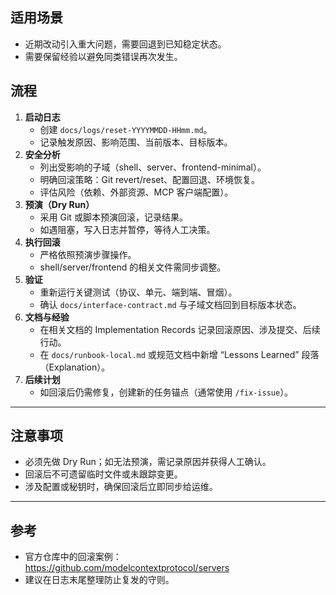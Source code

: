﻿---
name: reset
description: "回滚命令 | 在 MCP Server 项目出现严重问题时执行安全回滚并记录经验"
allowed-tools:
  - TodoWrite
  - Task(code-agent)
  - Task(test-agent)
  - Read
  - Write
  - Edit(*)
  - Bash(*)
  - Grep(*)
---

## 适用场景

- 近期改动引入重大问题，需要回退到已知稳定状态。
- 需要保留经验以避免同类错误再次发生。

## 流程

1. **启动日志**
   - 创建 `docs/logs/reset-YYYYMMDD-HHmm.md`。
   - 记录触发原因、影响范围、当前版本、目标版本。
2. **安全分析**
   - 列出受影响的子域（shell、server、frontend-minimal）。
   - 明确回滚策略：Git revert/reset、配置回退、环境恢复。
   - 评估风险（依赖、外部资源、MCP 客户端配置）。
3. **预演（Dry Run）**
   - 采用 Git 或脚本预演回滚，记录结果。
   - 如遇阻塞，写入日志并暂停，等待人工决策。
4. **执行回滚**
   - 严格依照预演步骤操作。
   - shell/server/frontend 的相关文件需同步调整。
5. **验证**
   - 重新运行关键测试（协议、单元、端到端、冒烟）。
   - 确认 `docs/interface-contract.md` 与子域文档回到目标版本状态。
6. **文档与经验**
   - 在相关文档的 Implementation Records 记录回滚原因、涉及提交、后续行动。
   - 在 `docs/runbook-local.md` 或规范文档中新增 “Lessons Learned” 段落（Explanation）。
7. **后续计划**
   - 如回滚后仍需修复，创建新的任务锚点（通常使用 `/fix-issue`）。

---

## 注意事项

- 必须先做 Dry Run；如无法预演，需记录原因并获得人工确认。
- 回滚后不可遗留临时文件或未跟踪变更。
- 涉及配置或秘钥时，确保回滚后立即同步给运维。

---

## 参考

- 官方仓库中的回滚案例：<https://github.com/modelcontextprotocol/servers>
- 建议在日志末尾整理防止复发的守则。
